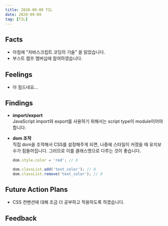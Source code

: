 ```yaml
---
title: 2020-09-09 TIL
date: 2020-09-09
tag: [TIL]
---
```


## Facts

- 아침에 "자바스크립트 코딩의 기술" 을 읽었습니다.
- 부스트 캠프 멤버십에 참여하였습니다.

## Feelings

- 아 힘드네요...

## Findings

- **import/export**  
  JavaScript import와 export를 사용하기 위해서는 script type이 module이어야 합니다.
- **dom 조작**  
  직접 dom을 조작해서 CSS를 설정해주게 되면, 나중에 스타일이 커졌을 때 유지보수가 힘들어집니다. 그러므로 이를 클래스명으로 다루는 것이 좋습니다.

    ```js
    dom.style.color = 'red'; // X

    dom.classList.add('text_color'); // O
    dom.classList.remove('text_color'); // O
    ```

## Future Action Plans

- CSS 컨벤션에 대해 조금 더 공부하고 적용하도록 하겠습니다.

## Feedback

